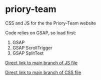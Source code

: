 # priory-team
CSS and JS for the the Priory-Team website

Code relies on GSAP, so load first:

1. GSAP
2. GSAP ScrollTrigger
3. GSAP SplitText

[Direct link to main branch of JS file](https://cdn.jsdelivr.net/gh/royeyal/priory-team@main/priory-team.js)

[Direct link to main branch of CSS file](https://cdn.jsdelivr.net/gh/royeyal/priory-team@main/priory-team.css)
